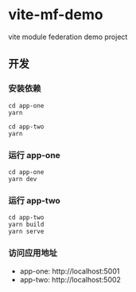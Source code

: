 # vite-mf-demo
vite module federation demo project

## 开发

### 安装依赖
```shell
cd app-one
yarn

cd app-two
yarn
```
### 运行 app-one
```shell
cd app-one
yarn dev
```
### 运行 app-two
```shell
cd app-two
yarn build
yarn serve
```
### 访问应用地址
- app-one: http://localhost:5001
- app-two: http://localhost:5002